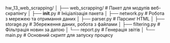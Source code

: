 hw_13_web_scrapping/
│
├── web_scrapping/          # Пакет для модулів веб-скрапінгу
│   ├── __init__.py         # Ініціалізація пакета
│   ├── network.py          # Робота з мережею та отримання даних
│   ├── parser.py           # Парсинг HTML
│   ├── storage.py          # Збереження даних, робота з файлами
│   ├── filtering.py        # Фільтрація новин за датою
│   └── report.py           # Генерація звітів
│
└── main.py                 # Основний скрипт для запуску процесу
